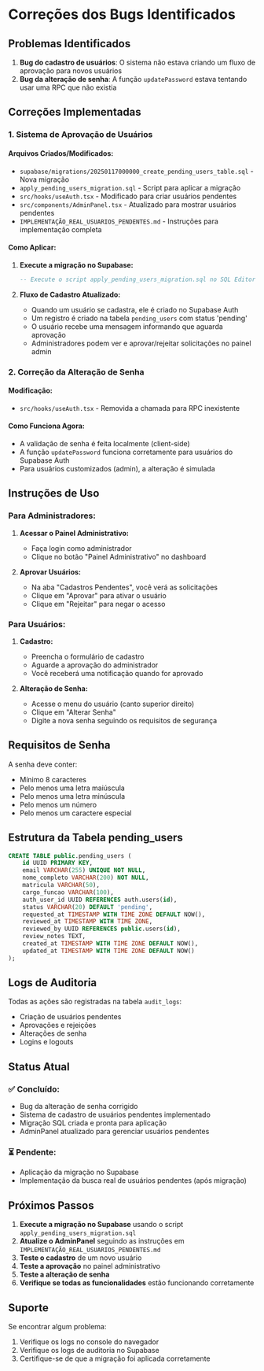 # Correções dos Bugs Identificados

## Problemas Identificados

1. **Bug do cadastro de usuários**: O sistema não estava criando um fluxo de aprovação para novos usuários
2. **Bug da alteração de senha**: A função `updatePassword` estava tentando usar uma RPC que não existia

## Correções Implementadas

### 1. Sistema de Aprovação de Usuários

#### Arquivos Criados/Modificados:
- `supabase/migrations/20250117000000_create_pending_users_table.sql` - Nova migração
- `apply_pending_users_migration.sql` - Script para aplicar a migração
- `src/hooks/useAuth.tsx` - Modificado para criar usuários pendentes
- `src/components/AdminPanel.tsx` - Atualizado para mostrar usuários pendentes
- `IMPLEMENTAÇÃO_REAL_USUARIOS_PENDENTES.md` - Instruções para implementação completa

#### Como Aplicar:

1. **Execute a migração no Supabase:**
   ```sql
   -- Execute o script apply_pending_users_migration.sql no SQL Editor do Supabase
   ```

2. **Fluxo de Cadastro Atualizado:**
   - Quando um usuário se cadastra, ele é criado no Supabase Auth
   - Um registro é criado na tabela `pending_users` com status 'pending'
   - O usuário recebe uma mensagem informando que aguarda aprovação
   - Administradores podem ver e aprovar/rejeitar solicitações no painel admin

### 2. Correção da Alteração de Senha

#### Modificação:
- `src/hooks/useAuth.tsx` - Removida a chamada para RPC inexistente

#### Como Funciona Agora:
- A validação de senha é feita localmente (client-side)
- A função `updatePassword` funciona corretamente para usuários do Supabase Auth
- Para usuários customizados (admin), a alteração é simulada

## Instruções de Uso

### Para Administradores:

1. **Acessar o Painel Administrativo:**
   - Faça login como administrador
   - Clique no botão "Painel Administrativo" no dashboard

2. **Aprovar Usuários:**
   - Na aba "Cadastros Pendentes", você verá as solicitações
   - Clique em "Aprovar" para ativar o usuário
   - Clique em "Rejeitar" para negar o acesso

### Para Usuários:

1. **Cadastro:**
   - Preencha o formulário de cadastro
   - Aguarde a aprovação do administrador
   - Você receberá uma notificação quando for aprovado

2. **Alteração de Senha:**
   - Acesse o menu do usuário (canto superior direito)
   - Clique em "Alterar Senha"
   - Digite a nova senha seguindo os requisitos de segurança

## Requisitos de Senha

A senha deve conter:
- Mínimo 8 caracteres
- Pelo menos uma letra maiúscula
- Pelo menos uma letra minúscula
- Pelo menos um número
- Pelo menos um caractere especial

## Estrutura da Tabela pending_users

```sql
CREATE TABLE public.pending_users (
    id UUID PRIMARY KEY,
    email VARCHAR(255) UNIQUE NOT NULL,
    nome_completo VARCHAR(200) NOT NULL,
    matricula VARCHAR(50),
    cargo_funcao VARCHAR(100),
    auth_user_id UUID REFERENCES auth.users(id),
    status VARCHAR(20) DEFAULT 'pending',
    requested_at TIMESTAMP WITH TIME ZONE DEFAULT NOW(),
    reviewed_at TIMESTAMP WITH TIME ZONE,
    reviewed_by UUID REFERENCES public.users(id),
    review_notes TEXT,
    created_at TIMESTAMP WITH TIME ZONE DEFAULT NOW(),
    updated_at TIMESTAMP WITH TIME ZONE DEFAULT NOW()
);
```

## Logs de Auditoria

Todas as ações são registradas na tabela `audit_logs`:
- Criação de usuários pendentes
- Aprovações e rejeições
- Alterações de senha
- Logins e logouts

## Status Atual

### ✅ Concluído:
- Bug da alteração de senha corrigido
- Sistema de cadastro de usuários pendentes implementado
- Migração SQL criada e pronta para aplicação
- AdminPanel atualizado para gerenciar usuários pendentes

### ⏳ Pendente:
- Aplicação da migração no Supabase
- Implementação da busca real de usuários pendentes (após migração)

## Próximos Passos

1. **Execute a migração no Supabase** usando o script `apply_pending_users_migration.sql`
2. **Atualize o AdminPanel** seguindo as instruções em `IMPLEMENTAÇÃO_REAL_USUARIOS_PENDENTES.md`
3. **Teste o cadastro** de um novo usuário
4. **Teste a aprovação** no painel administrativo
5. **Teste a alteração de senha**
6. **Verifique se todas as funcionalidades** estão funcionando corretamente

## Suporte

Se encontrar algum problema:
1. Verifique os logs no console do navegador
2. Verifique os logs de auditoria no Supabase
3. Certifique-se de que a migração foi aplicada corretamente 